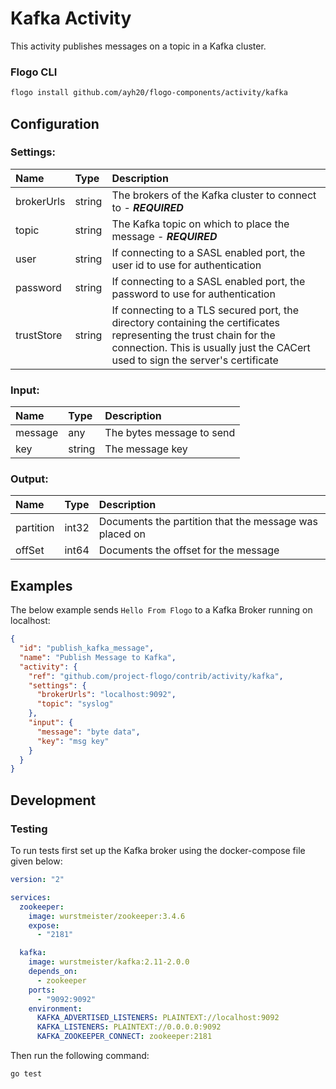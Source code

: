 <!--
title: Kafka
weight: 4616
-->

# Kafka Activity

This activity publishes messages on a topic in a Kafka cluster.

### Flogo CLI

```bash
flogo install github.com/ayh20/flogo-components/activity/kafka
```

## Configuration

### Settings:

| Name       | Type   | Description                                                                                                                                                                                           |
| :--------- | :----- | :---------------------------------------------------------------------------------------------------------------------------------------------------------------------------------------------------- |
| brokerUrls | string | The brokers of the Kafka cluster to connect to - **_REQUIRED_**                                                                                                                                       |
| topic      | string | The Kafka topic on which to place the message - **_REQUIRED_**                                                                                                                                        |
| user       | string | If connecting to a SASL enabled port, the user id to use for authentication                                                                                                                           |
| password   | string | If connecting to a SASL enabled port, the password to use for authentication                                                                                                                          |
| trustStore | string | If connecting to a TLS secured port, the directory containing the certificates representing the trust chain for the connection. This is usually just the CACert used to sign the server's certificate |

### Input:

| Name    | Type   | Description               |
| :------ | :----- | :------------------------ |
| message | any    | The bytes message to send |
| key     | string | The message key           |

### Output:

| Name      | Type  | Description                                            |
| :-------- | :---- | :----------------------------------------------------- |
| partition | int32 | Documents the partition that the message was placed on |
| offSet    | int64 | Documents the offset for the message                   |

## Examples

The below example sends `Hello From Flogo` to a Kafka Broker running on localhost:

```json
{
  "id": "publish_kafka_message",
  "name": "Publish Message to Kafka",
  "activity": {
    "ref": "github.com/project-flogo/contrib/activity/kafka",
    "settings": {
      "brokerUrls": "localhost:9092",
      "topic": "syslog"
    },
    "input": {
      "message": "byte data",
      "key": "msg key"
    }
  }
}
```

## Development

### Testing

To run tests first set up the Kafka broker using the docker-compose file given below:

```yaml
version: "2"

services:
  zookeeper:
    image: wurstmeister/zookeeper:3.4.6
    expose:
      - "2181"

  kafka:
    image: wurstmeister/kafka:2.11-2.0.0
    depends_on:
      - zookeeper
    ports:
      - "9092:9092"
    environment:
      KAFKA_ADVERTISED_LISTENERS: PLAINTEXT://localhost:9092
      KAFKA_LISTENERS: PLAINTEXT://0.0.0.0:9092
      KAFKA_ZOOKEEPER_CONNECT: zookeeper:2181
```

Then run the following command:

```bash
go test
```
